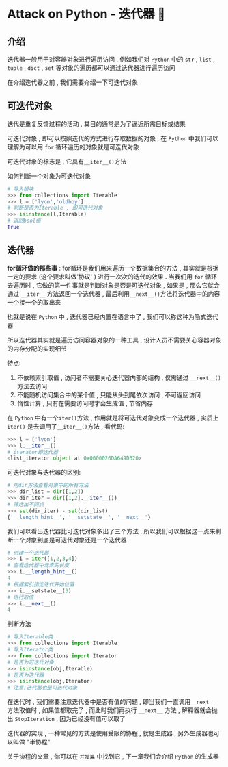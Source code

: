 #  Attack on Python - 迭代器 🐍


<extoc></extoc>

## 介绍

迭代器一般用于对容器对象进行遍历访问 , 例如我们对 `Python` 中的 `str` ,  `list` , `tuple` , `dict` , `set` 等对象的遍历都可以通过迭代器进行遍历访问

在介绍迭代器之前 , 我们需要介绍一下可迭代对象

## 可迭代对象 

迭代是重复反馈过程的活动 , 其目的通常是为了逼近所需目标或结果 

可迭代对象 , 即可以按照迭代的方式进行存取数据的对象 , 在 `Python` 中我们可以理解为可以用 `for` 循环遍历的对象就是可迭代对象

可迭代对象的标志是 , 它具有` __iter__() `方法

如何判断一个对象为可迭代对象

```python
# 导入模块
>>> from collections import Iterable
>>> l = ['lyon','oldboy']
# 判断是否为Iterable , 即可迭代对象
>>> isinstance(l,Iterable)
# 返回bool值
True
```

## 迭代器 

__for循环做的那些事__ :  for循环是我们用来遍历一个数据集合的方法 , 其实就是根据一定的要求 (这个要求叫做'协议' ) 进行一次次的迭代的效果 . 当我们用 `for` 循环去遍历时 , 它做的第一件事就是判断对象是否是可迭代对象 , 如果是 , 那么它就会通过 `__iter__` 方法返回一个迭代器 , 最后利用` __next__() `方法将迭代器中的内容一个接一个的取出来

也就是说在 `Python` 中 , 迭代器已经内置在语言中了 , 我们可以称这种为隐式迭代器

所以迭代器其实就是遍历访问容器对象的一种工具 , 设计人员不需要关心容器对象的内存分配的实现细节

特点:

1. 不依赖索引取值 , 访问者不需要关心迭代器内部的结构 , 仅需通过 `__next__()` 方法去访问
2. 不能随机访问集合中的某个值 , 只能从头到尾依次访问 , 不可返回访问
3. 惰性计算 , 只有在需要访问时才会生成值 , 节省内存

在 `Python` 中有一个`iter()`方法 , 作用就是将可迭代对象变成一个迭代器 , 实质上 `iter()` 是去调用了` __iter__() `方法 ,  看代码:

```python
>>> l = ['lyon']
>>> l.__iter__()
# iterator即迭代器
<list_iterator object at 0x0000026DA649D320>
```

可迭代对象与迭代器的区别:

```python
# 用dir方法查看对象中的所有方法
>>> dir_list = dir([1,2])
>>> dir_iter = dir([1,2].__iter__())
# 筛选出不同点
>>> set(dir_iter) - set(dir_list)
{'__length_hint__', '__setstate__', '__next__'}
```

我们可以看出迭代器比可迭代对象多出了三个方法 , 所以我们可以根据这一点来判断一个对象到底是可迭代对象还是一个迭代器

```python
# 创建一个迭代器
>>> i = iter([1,2,3,4])
# 查看迭代器中元素的长度
>>> i.__length_hint__()
4
# 根据索引指定迭代开始位置
>>> i.__setstate__(3)
# 进行取值
>>> i.__next__()
4
```

判断方法

```python
# 导入Iterable类
>>> from collections import Iterable
# 导入Iterator类
>>> from collections import Iterator
# 是否为可迭代对象
>>> isinstance(obj,Iterable)
# 是否为迭代器
>>> isinstance(obj,Iterator)
# 注意:迭代器也是可迭代对象
```

在迭代时 ,  我们需要注意迭代器中是否有值的问题 ,  即当我们一直调用` __next__ ` 方法取值时 , 如果值都取完了 , 而此时我们再执行 ` __next__ ` 方法 , 解释器就会抛出 `StopIteration` , 因为已经没有值可以取了

迭代器的实现 , 一种常见的方式是使用受限的协程 , 就是生成器 , 另外生成器也可以叫做 "半协程"

关于协程的文章 , 你可以在 `并发篇` 中找到它 , 下一章我们会介绍 `Python` 的生成器